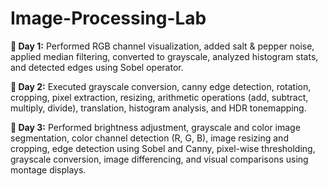 # Image-Processing-Lab

**📅 Day 1:** Performed RGB channel visualization, added salt & pepper noise, applied median filtering, converted to grayscale, analyzed histogram stats, and detected edges using Sobel operator.

**📅 Day 2:** Executed grayscale conversion, canny edge detection, rotation, cropping, pixel extraction, resizing, arithmetic operations (add, subtract, multiply, divide), translation, histogram analysis, and HDR tonemapping.

**📅 Day 3:** Performed brightness adjustment, grayscale and color image segmentation, color channel detection (R, G, B), image resizing and cropping, edge detection using Sobel and Canny, pixel-wise thresholding, grayscale conversion, image differencing, and visual comparisons using montage displays.
